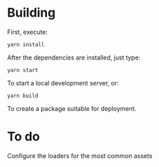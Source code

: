 # Building

First, execute:

`yarn install`

After the dependencies are installed, just type:

`yarn start`

To start a local development server, or:

`yarn build`

To create a package suitable for deployment.

# To do

Configure the loaders for the most common assets